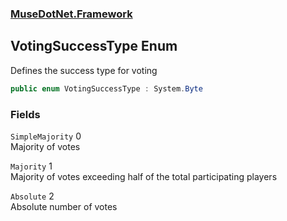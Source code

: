### [MuseDotNet.Framework](./MuseDotNet-Framework.md 'MuseDotNet.Framework')
## VotingSuccessType Enum
Defines the success type for voting  
```csharp
public enum VotingSuccessType : System.Byte
```
### Fields
<a name='VotingSuccessType-SimpleMajority'></a>
`SimpleMajority` 0  
Majority of votes  
  
<a name='VotingSuccessType-Majority'></a>
`Majority` 1  
Majority of votes exceeding half of the total participating players  
  
<a name='VotingSuccessType-Absolute'></a>
`Absolute` 2  
Absolute number of votes  
  
